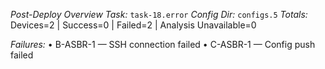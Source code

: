 *Post-Deploy Overview*
*Task:* `task-18.error`
*Config Dir:* `configs.5`
*Totals:* Devices=2 | Success=0 | Failed=2 | Analysis Unavailable=0

*Failures:*
• B-ASBR-1 — SSH connection failed
• C-ASBR-1 — Config push failed

